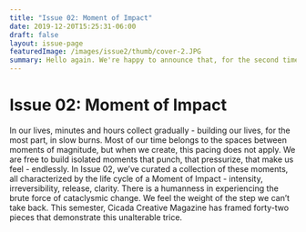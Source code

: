 ```yaml
---
title: "Issue 02: Moment of Impact"
date: 2019-12-20T15:25:31-06:00
draft: false
layout: issue-page
featuredImage: /images/issue2/thumb/cover-2.JPG
summary: Hello again. We're happy to announce that, for the second time, Cicada Creative Magazine has published an all-arts, all-welcome, all-heart issue.
---
```


# Issue 02: Moment of Impact

In our lives, minutes and hours collect gradually - building our lives, for the most part, in slow burns. Most of our time belongs to the spaces between moments of magnitude, but when we create, this pacing does not apply. We are free to build isolated moments that punch, that pressurize, that make us feel - endlessly. In Issue 02, we’ve curated a collection of these moments, all characterized by the life cycle of a Moment of Impact - intensity, irreversibility, release, clarity. There is a humanness in experiencing the brute force of cataclysmic change. We feel the weight of the step we can’t take back. This semester, Cicada Creative Magazine has framed forty-two pieces that demonstrate this unalterable trice.
